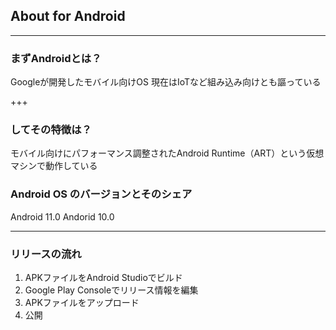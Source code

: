 ## About for Android

---

### まずAndroidとは？

Googleが開発したモバイル向けOS
現在はIoTなど組み込み向けとも謳っている

+++

### してその特徴は？

モバイル向けにパフォーマンス調整されたAndroid Runtime（ART）という仮想マシンで動作している

### Android OS のバージョンとそのシェア

Android 11.0
Andorid 10.0

---

### リリースの流れ

1. APKファイルをAndroid Studioでビルド
2. Google Play Consoleでリリース情報を編集
3. APKファイルをアップロード
4. 公開
